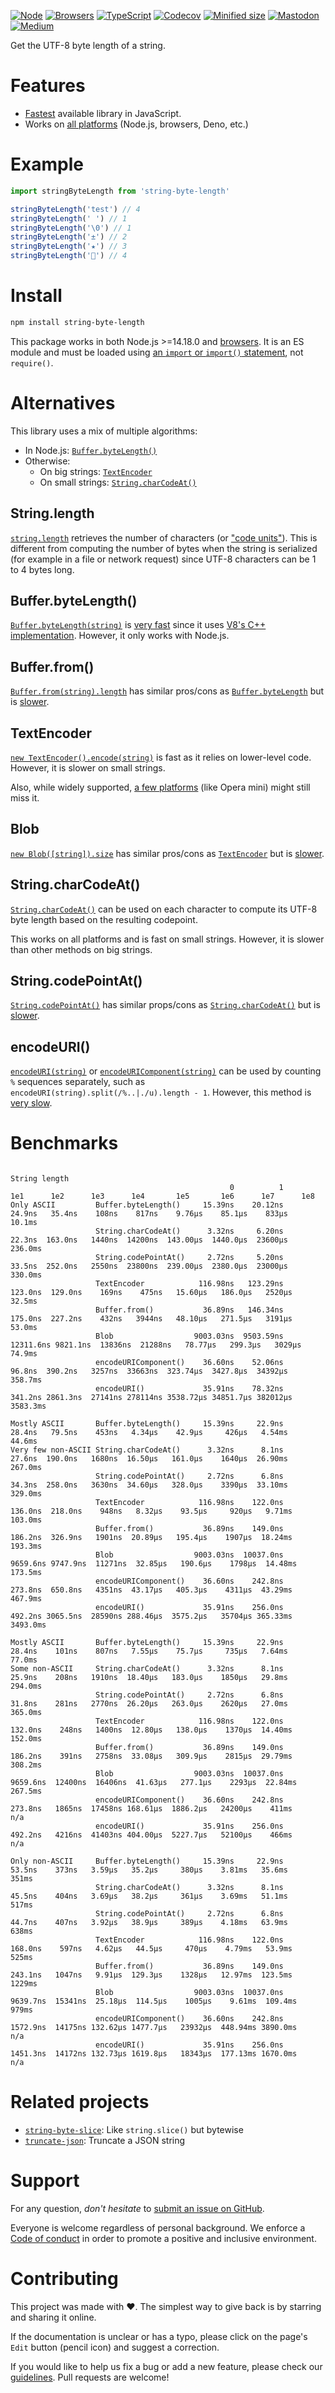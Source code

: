 [![Node](https://img.shields.io/badge/-Node.js-808080?logo=node.js&colorA=404040&logoColor=66cc33)](https://www.npmjs.com/package/string-byte-length)
[![Browsers](https://img.shields.io/badge/-Browsers-808080?logo=firefox&colorA=404040)](https://unpkg.com/string-byte-length?module)
[![TypeScript](https://img.shields.io/badge/-Typed-808080?logo=typescript&colorA=404040&logoColor=0096ff)](/src/main.d.ts)
[![Codecov](https://img.shields.io/badge/-Tested%20100%25-808080?logo=codecov&colorA=404040)](https://codecov.io/gh/ehmicky/string-byte-length)
[![Minified size](https://img.shields.io/bundlephobia/minzip/string-byte-length?label&colorA=404040&colorB=808080&logo=webpack)](https://bundlephobia.com/package/string-byte-length)
[![Mastodon](https://img.shields.io/badge/-Mastodon-808080.svg?logo=mastodon&colorA=404040&logoColor=9590F9)](https://fosstodon.org/@ehmicky)
[![Medium](https://img.shields.io/badge/-Medium-808080.svg?logo=medium&colorA=404040)](https://medium.com/@ehmicky)

Get the UTF-8 byte length of a string.

# Features

- [Fastest](#benchmarks) available library in JavaScript.
- Works on [all platforms](#alternatives) (Node.js, browsers, Deno, etc.)

# Example

```js
import stringByteLength from 'string-byte-length'

stringByteLength('test') // 4
stringByteLength(' ') // 1
stringByteLength('\0') // 1
stringByteLength('±') // 2
stringByteLength('★') // 3
stringByteLength('🦄') // 4
```

# Install

```bash
npm install string-byte-length
```

This package works in both Node.js >=14.18.0 and
[browsers](https://raw.githubusercontent.com/ehmicky/dev-tasks/main/src/tasks/build/browserslist).
It is an ES module and must be loaded using
[an `import` or `import()` statement](https://gist.github.com/sindresorhus/a39789f98801d908bbc7ff3ecc99d99c),
not `require()`.

# Alternatives

This library uses a mix of multiple algorithms:

- In Node.js: [`Buffer.byteLength()`](#bufferbytelength)
- Otherwise:
  - On big strings: [`TextEncoder`](#textencoder)
  - On small strings: [`String.charCodeAt()`](#stringcharcodeat)

## String.length

[`string.length`](https://developer.mozilla.org/en-US/docs/Web/JavaScript/Reference/Global_Objects/String/length)
retrieves the number of characters (or
["code units"](https://developer.mozilla.org/en-US/docs/Web/JavaScript/Reference/Global_Objects/String/length#description)).
This is different from computing the number of bytes when the string is
serialized (for example in a file or network request) since UTF-8 characters can
be 1 to 4 bytes long.

## Buffer.byteLength()

[`Buffer.byteLength(string)`](https://nodejs.org/api/buffer.html#static-method-bufferbytelengthstring-encoding)
is [very fast](#benchmarks) since it uses
[V8's C++ implementation](https://v8.github.io/api/head/classv8_1_1String.html#af99433ee51ed45337e5b4536bd28a834).
However, it only works with Node.js.

## Buffer.from()

[`Buffer.from(string).length`](https://nodejs.org/api/buffer.html#static-method-bufferfromstring-encoding)
has similar pros/cons as [`Buffer.byteLength`](#bufferbytelength) but is
[slower](#benchmarks).

## TextEncoder

[`new TextEncoder().encode(string)`](https://developer.mozilla.org/en-US/docs/Web/API/TextEncoder/encode)
is fast as it relies on lower-level code. However, it is slower on small
strings.

Also, while widely supported, [a few platforms](https://caniuse.com/textencoder)
(like Opera mini) might still miss it.

## Blob

[`new Blob([string]).size`](https://developer.mozilla.org/en-US/docs/Web/API/Blob/size)
has similar pros/cons as [`TextEncoder`](#textencoder) but is
[slower](#benchmarks).

## String.charCodeAt()

[`String.charCodeAt()`](https://developer.mozilla.org/en-US/docs/Web/JavaScript/Reference/Global_Objects/String/charCodeAt)
can be used on each character to compute its UTF-8 byte length based on the
resulting codepoint.

This works on all platforms and is fast on small strings. However, it is slower
than other methods on big strings.

## String.codePointAt()

[`String.codePointAt()`](https://developer.mozilla.org/en-US/docs/Web/JavaScript/Reference/Global_Objects/String/codePointAt)
has similar props/cons as [`String.charCodeAt()`](#stringcharcodeat) but is
[slower](#benchmarks).

## encodeURI()

[`encodeURI(string)`](https://developer.mozilla.org/en-US/docs/Web/JavaScript/Reference/Global_Objects/encodeURI)
or
[`encodeURIComponent(string)`](https://developer.mozilla.org/en-US/docs/Web/JavaScript/Reference/Global_Objects/encodeURIComponent)
can be used by counting `%` sequences separately, such as
`encodeURI(string).split(/%..|./u).length - 1`. However, this method is
[very slow](#benchmarks).

# Benchmarks

```
                                                                              String length
                                                 0          1       1e1      1e2      1e3      1e4       1e5       1e6      1e7      1e8
Only ASCII         Buffer.byteLength()     15.39ns    20.12ns    24.9ns   35.4ns    108ns    817ns    9.76μs    85.1μs    833μs   10.1ms
                   String.charCodeAt()      3.32ns     6.20ns    22.3ns  163.0ns   1440ns  14200ns  143.00μs  1440.0μs  23600μs  236.0ms
                   String.codePointAt()     2.72ns     5.20ns    33.5ns  252.0ns   2550ns  23800ns  239.00μs  2380.0μs  23000μs  330.0ms
                   TextEncoder            116.98ns   123.29ns   123.0ns  129.0ns    169ns    475ns   15.60μs   186.0μs   2520μs   32.5ms
                   Buffer.from()           36.89ns   146.34ns   175.0ns  227.2ns    432ns   3944ns   48.10μs   271.5μs   3191μs   53.0ms
                   Blob                  9003.03ns  9503.59ns 12311.6ns 9821.1ns  13836ns  21288ns   78.77μs   299.3μs   3029μs   74.9ms
                   encodeURIComponent()    36.60ns    52.06ns    96.8ns  390.2ns   3257ns  33663ns  323.74μs  3427.8μs  34392μs  358.7ms
                   encodeURI()             35.91ns    78.32ns   341.2ns 2861.3ns  27141ns 278114ns 3538.72μs 34851.7μs 382012μs 3583.3ms

Mostly ASCII       Buffer.byteLength()     15.39ns     22.9ns    28.4ns   79.5ns    453ns   4.34μs    42.9μs     426μs   4.54ms   44.6ms
Very few non-ASCII String.charCodeAt()      3.32ns      8.1ns    27.6ns  190.0ns   1680ns  16.50μs   161.0μs    1640μs  26.90ms  267.0ms
                   String.codePointAt()     2.72ns      6.8ns    34.3ns  258.0ns   3630ns  34.60μs   328.0μs    3390μs  33.10ms  329.0ms
                   TextEncoder            116.98ns    122.0ns   136.0ns  218.0ns    948ns   8.32μs    93.5μs     920μs   9.71ms  103.0ms
                   Buffer.from()           36.89ns    149.0ns   186.2ns  326.9ns   1901ns  20.89μs   195.4μs    1907μs  18.24ms  193.3ms
                   Blob                  9003.03ns  10037.0ns  9659.6ns 9747.9ns  11271ns  32.85μs   190.6μs    1798μs  14.48ms  173.5ms
                   encodeURIComponent()    36.60ns    242.8ns   273.8ns  650.8ns   4351ns  43.17μs   405.3μs    4311μs  43.29ms  467.9ms
                   encodeURI()             35.91ns    256.0ns   492.2ns 3065.5ns  28590ns 288.46μs  3575.2μs   35704μs 365.33ms 3493.0ms

Mostly ASCII       Buffer.byteLength()     15.39ns     22.9ns    28.4ns    101ns    807ns   7.55μs    75.7μs     735μs   7.64ms   77.0ms
Some non-ASCII     String.charCodeAt()      3.32ns      8.1ns    25.9ns    208ns   1910ns  18.40μs   183.0μs    1850μs   29.8ms  294.0ms
                   String.codePointAt()     2.72ns      6.8ns    31.8ns    281ns   2770ns  26.20μs   263.0μs    2620μs   27.0ms  365.0ms
                   TextEncoder            116.98ns    122.0ns   132.0ns    248ns   1400ns  12.80μs   138.0μs    1370μs  14.40ms  152.0ms
                   Buffer.from()           36.89ns    149.0ns   186.2ns    391ns   2758ns  33.08μs   309.9μs    2815μs  29.79ms  308.2ms
                   Blob                  9003.03ns  10037.0ns  9659.6ns  12400ns  16406ns  41.63μs   277.1μs    2293μs  22.84ms  267.5ms
                   encodeURIComponent()    36.60ns    242.8ns   273.8ns   1865ns  17458ns 168.61μs  1886.2μs   24200μs    411ms      n/a
                   encodeURI()             35.91ns    256.0ns   492.2ns   4216ns  41403ns 404.00μs  5227.7μs   52100μs    466ms      n/a

Only non-ASCII     Buffer.byteLength()     15.39ns     22.9ns    53.5ns    373ns   3.59μs   35.2μs     380μs    3.81ms   35.6ms    351ms
                   String.charCodeAt()      3.32ns      8.1ns    45.5ns    404ns   3.69μs   38.2μs     361μs    3.69ms   51.1ms    517ms
                   String.codePointAt()     2.72ns      6.8ns    44.7ns    407ns   3.92μs   38.9μs     389μs    4.18ms   63.9ms    638ms
                   TextEncoder            116.98ns    122.0ns   168.0ns    597ns   4.62μs   44.5μs     470μs    4.79ms   53.9ms    525ms
                   Buffer.from()           36.89ns    149.0ns   243.1ns   1047ns   9.91μs  129.3μs    1328μs   12.97ms  123.5ms   1229ms
                   Blob                  9003.03ns  10037.0ns  9639.7ns  15341ns  25.18μs  114.5μs    1005μs    9.61ms  109.4ms    979ms
                   encodeURIComponent()    36.60ns    242.8ns  1572.9ns  14175ns 132.62μs 1477.7μs   23932μs  448.94ms 3890.0ms      n/a
                   encodeURI()             35.91ns    256.0ns  1451.3ns  14172ns 132.73μs 1619.8μs   18343μs  177.13ms 1670.0ms      n/a
```

# Related projects

- [`string-byte-slice`](https://github.com/ehmicky/string-byte-slice): Like
  `string.slice()` but bytewise
- [`truncate-json`](https://github.com/ehmicky/truncate-json): Truncate a JSON
  string

# Support

For any question, _don't hesitate_ to [submit an issue on GitHub](../../issues).

Everyone is welcome regardless of personal background. We enforce a
[Code of conduct](CODE_OF_CONDUCT.md) in order to promote a positive and
inclusive environment.

# Contributing

This project was made with ❤️. The simplest way to give back is by starring and
sharing it online.

If the documentation is unclear or has a typo, please click on the page's `Edit`
button (pencil icon) and suggest a correction.

If you would like to help us fix a bug or add a new feature, please check our
[guidelines](CONTRIBUTING.md). Pull requests are welcome!

<!-- Thanks go to our wonderful contributors: -->

<!-- ALL-CONTRIBUTORS-LIST:START -->
<!-- prettier-ignore -->
<!--
<table><tr><td align="center"><a href="https://fosstodon.org/@ehmicky"><img src="https://avatars2.githubusercontent.com/u/8136211?v=4" width="100px;" alt="ehmicky"/><br /><sub><b>ehmicky</b></sub></a><br /><a href="https://github.com/ehmicky/string-byte-length/commits?author=ehmicky" title="Code">💻</a> <a href="#design-ehmicky" title="Design">🎨</a> <a href="#ideas-ehmicky" title="Ideas, Planning, & Feedback">🤔</a> <a href="https://github.com/ehmicky/string-byte-length/commits?author=ehmicky" title="Documentation">📖</a></td></tr></table>
 -->
<!-- ALL-CONTRIBUTORS-LIST:END -->
